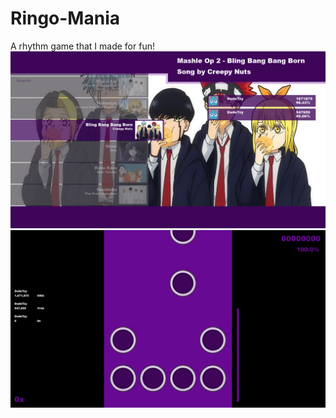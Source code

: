 # Ringo-Mania
A rhythm game that I made for fun!
![Main_Menu](Preview/Main_Menu.png)
![Gameplay](Preview/Gameplay.png)
